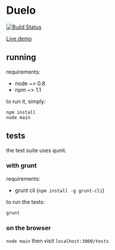 # Duelo

[![Build Status](https://travis-ci.org/jpbochi/duelo.png?branch=master)](https://travis-ci.org/jpbochi/duelo)

[Live demo](http://duelo.herokuapp.com/)

## running

requirements:

* node ~> 0.8
* npm ~> 1.1

to run it, simply:

```
npm install
node main
```

## tests

the test suite uses qunit.

### with grunt

requirements:

* grunt cli (`npm install -g grunt-cli`)

to run the tests:

```
grunt
```

### on the browser

`node main` then visit `localhost:3000/tests`
